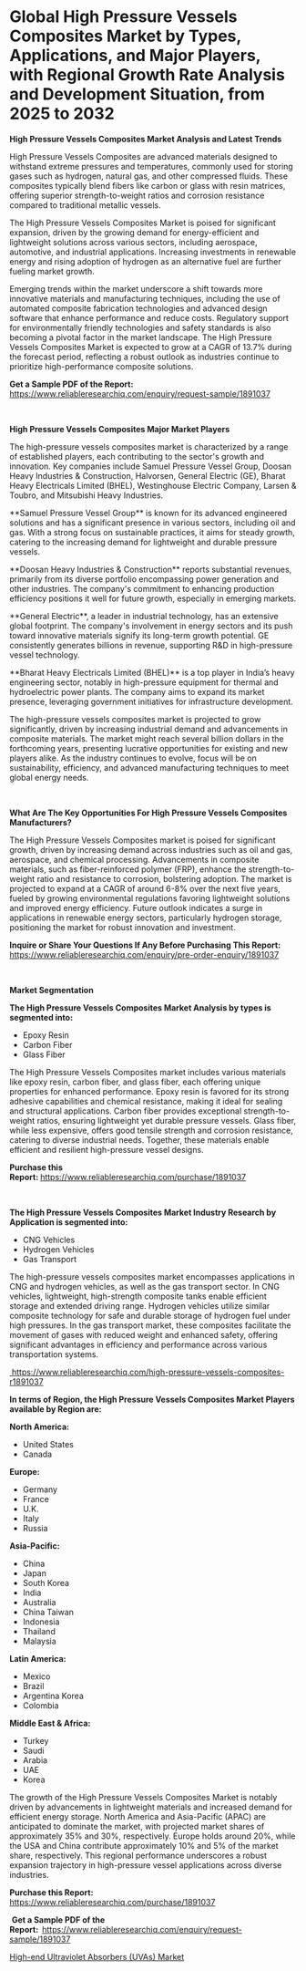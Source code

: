<p><h1>Global High Pressure Vessels Composites Market by Types, Applications, and Major Players, with Regional Growth Rate Analysis and Development Situation, from 2025 to 2032</h1></p><p><strong>High Pressure Vessels Composites Market Analysis and Latest Trends</strong></p>
<p><p>High Pressure Vessels Composites are advanced materials designed to withstand extreme pressures and temperatures, commonly used for storing gases such as hydrogen, natural gas, and other compressed fluids. These composites typically blend fibers like carbon or glass with resin matrices, offering superior strength-to-weight ratios and corrosion resistance compared to traditional metallic vessels. </p><p>The High Pressure Vessels Composites Market is poised for significant expansion, driven by the growing demand for energy-efficient and lightweight solutions across various sectors, including aerospace, automotive, and industrial applications. Increasing investments in renewable energy and rising adoption of hydrogen as an alternative fuel are further fueling market growth. </p><p>Emerging trends within the market underscore a shift towards more innovative materials and manufacturing techniques, including the use of automated composite fabrication technologies and advanced design software that enhance performance and reduce costs. Regulatory support for environmentally friendly technologies and safety standards is also becoming a pivotal factor in the market landscape. The High Pressure Vessels Composites Market is expected to grow at a CAGR of 13.7% during the forecast period, reflecting a robust outlook as industries continue to prioritize high-performance composite solutions.</p></p>
<p><strong>Get a Sample PDF of the Report:&nbsp;</strong> <a href="https://www.reliableresearchiq.com/enquiry/request-sample/1891037?utm_campaign=2449&utm_medium=2&utm_source=Github&utm_content=ia&utm_term=28032025&utm_id=high-pressure-vessels-composites">https://www.reliableresearchiq.com/enquiry/request-sample/1891037</a></p>
<p>&nbsp;</p>
<p><strong>High Pressure Vessels Composites Major Market Players</strong></p>
<p><p>The high-pressure vessels composites market is characterized by a range of established players, each contributing to the sector's growth and innovation. Key companies include Samuel Pressure Vessel Group, Doosan Heavy Industries & Construction, Halvorsen, General Electric (GE), Bharat Heavy Electricals Limited (BHEL), Westinghouse Electric Company, Larsen & Toubro, and Mitsubishi Heavy Industries.</p><p>**Samuel Pressure Vessel Group** is known for its advanced engineered solutions and has a significant presence in various sectors, including oil and gas. With a strong focus on sustainable practices, it aims for steady growth, catering to the increasing demand for lightweight and durable pressure vessels.</p><p>**Doosan Heavy Industries & Construction** reports substantial revenues, primarily from its diverse portfolio encompassing power generation and other industries. The company's commitment to enhancing production efficiency positions it well for future growth, especially in emerging markets.</p><p>**General Electric**, a leader in industrial technology, has an extensive global footprint. The company's involvement in energy sectors and its push toward innovative materials signify its long-term growth potential. GE consistently generates billions in revenue, supporting R&D in high-pressure vessel technology.</p><p>**Bharat Heavy Electricals Limited (BHEL)** is a top player in India’s heavy engineering sector, notably in high-pressure equipment for thermal and hydroelectric power plants. The company aims to expand its market presence, leveraging government initiatives for infrastructure development.</p><p>The high-pressure vessels composites market is projected to grow significantly, driven by increasing industrial demand and advancements in composite materials. The market might reach several billion dollars in the forthcoming years, presenting lucrative opportunities for existing and new players alike. As the industry continues to evolve, focus will be on sustainability, efficiency, and advanced manufacturing techniques to meet global energy needs.</p></p>
<p>&nbsp;</p>
<p><strong>What Are The Key Opportunities For High Pressure Vessels Composites Manufacturers?</strong></p>
<p><p>The High Pressure Vessels Composites market is poised for significant growth, driven by increasing demand across industries such as oil and gas, aerospace, and chemical processing. Advancements in composite materials, such as fiber-reinforced polymer (FRP), enhance the strength-to-weight ratio and resistance to corrosion, bolstering adoption. The market is projected to expand at a CAGR of around 6-8% over the next five years, fueled by growing environmental regulations favoring lightweight solutions and improved energy efficiency. Future outlook indicates a surge in applications in renewable energy sectors, particularly hydrogen storage, positioning the market for robust innovation and investment.</p></p>
<p><strong>Inquire or Share Your Questions If Any Before Purchasing This Report:</strong> <a href="https://www.reliableresearchiq.com/enquiry/pre-order-enquiry/1891037?utm_campaign=2449&utm_medium=2&utm_source=Github&utm_content=ia&utm_term=28032025&utm_id=high-pressure-vessels-composites">https://www.reliableresearchiq.com/enquiry/pre-order-enquiry/1891037</a></p>
<p>&nbsp;</p>
<p><strong>Market Segmentation</strong></p>
<p><strong>The High Pressure Vessels Composites Market Analysis by types is segmented into:</strong></p>
<p><ul><li>Epoxy Resin</li><li>Carbon Fiber</li><li>Glass Fiber</li></ul></p>
<p><p>The High Pressure Vessels Composites market includes various materials like epoxy resin, carbon fiber, and glass fiber, each offering unique properties for enhanced performance. Epoxy resin is favored for its strong adhesive capabilities and chemical resistance, making it ideal for sealing and structural applications. Carbon fiber provides exceptional strength-to-weight ratios, ensuring lightweight yet durable pressure vessels. Glass fiber, while less expensive, offers good tensile strength and corrosion resistance, catering to diverse industrial needs. Together, these materials enable efficient and resilient high-pressure vessel designs.</p></p>
<p><strong>Purchase this Report:&nbsp;</strong><a href="https://www.reliableresearchiq.com/purchase/1891037?utm_campaign=2449&utm_medium=2&utm_source=Github&utm_content=ia&utm_term=28032025&utm_id=high-pressure-vessels-composites">https://www.reliableresearchiq.com/purchase/1891037</a></p>
<p>&nbsp;</p>
<p><strong>The High Pressure Vessels Composites Market Industry Research by Application is segmented into:</strong></p>
<p><ul><li>CNG Vehicles</li><li>Hydrogen Vehicles</li><li>Gas Transport</li></ul></p>
<p><p>The high-pressure vessels composites market encompasses applications in CNG and hydrogen vehicles, as well as the gas transport sector. In CNG vehicles, lightweight, high-strength composite tanks enable efficient storage and extended driving range. Hydrogen vehicles utilize similar composite technology for safe and durable storage of hydrogen fuel under high pressures. In the gas transport market, these composites facilitate the movement of gases with reduced weight and enhanced safety, offering significant advantages in efficiency and performance across various transportation systems.</p></p>
<p><a href="https://www.reliableresearchiq.com/high-pressure-vessels-composites-r1891037?utm_campaign=2449&utm_medium=2&utm_source=Github&utm_content=ia&utm_term=28032025&utm_id=high-pressure-vessels-composites">&nbsp;https://www.reliableresearchiq.com/high-pressure-vessels-composites-r1891037</a></p>
<p><strong>In terms of Region, the High Pressure Vessels Composites Market Players available by Region are:</strong></p>
<p>
    <p> <strong> North America: </strong>
        <ul>
            <li>United States</li>
            <li>Canada</li>
        </ul>
        </p> 
    <p> <strong> Europe: </strong>
        <ul>
            <li>Germany</li>
            <li>France</li>
            <li>U.K.</li>
            <li>Italy</li>
            <li>Russia</li>
        </ul>
        </p> 
    <p> <strong> Asia-Pacific: </strong>
        <ul>
            <li>China</li>
            <li>Japan</li>
            <li>South Korea</li>
            <li>India</li>
            <li>Australia</li>
            <li>China Taiwan</li>
            <li>Indonesia</li>
            <li>Thailand</li>
            <li>Malaysia</li>
        </ul>
        </p> 
    <p> <strong> Latin America: </strong>
        <ul>
            <li>Mexico</li>
            <li>Brazil</li>
            <li>Argentina Korea</li>
            <li>Colombia</li>
        </ul>
        </p> 
    <p> <strong> Middle East & Africa: </strong>
        <ul>
            <li>Turkey</li>
            <li>Saudi</li>
            <li>Arabia</li>
            <li>UAE</li>
            <li>Korea</li>
        </ul>
    </p>
    </p>
<p><p>The growth of the High Pressure Vessels Composites Market is notably driven by advancements in lightweight materials and increased demand for efficient energy storage. North America and Asia-Pacific (APAC) are anticipated to dominate the market, with projected market shares of approximately 35% and 30%, respectively. Europe holds around 20%, while the USA and China contribute approximately 10% and 5% of the market share, respectively. This regional performance underscores a robust expansion trajectory in high-pressure vessel applications across diverse industries.</p></p>
<p><strong>Purchase this Report: </strong><a href="https://www.reliableresearchiq.com/purchase/1891037?utm_campaign=2449&utm_medium=2&utm_source=Github&utm_content=ia&utm_term=28032025&utm_id=high-pressure-vessels-composites">https://www.reliableresearchiq.com/purchase/1891037</a></p>
<p>&nbsp;<strong>Get a Sample PDF of the Report:&nbsp;&nbsp;</strong><a href="https://www.reliableresearchiq.com/enquiry/request-sample/1891037?utm_campaign=2449&utm_medium=2&utm_source=Github&utm_content=ia&utm_term=28032025&utm_id=high-pressure-vessels-composites">https://www.reliableresearchiq.com/enquiry/request-sample/1891037</a></p>
<p><strong></strong></p>
<p><p><a href="https://github.com/norbeludie83/Market-Research-Report-List-1/blob/main/high-end-ultraviolet-absorbers-uvas-market.md?utm_campaign=2449&utm_medium=2&utm_source=Github&utm_content=ia&utm_term=28032025&utm_id=high-pressure-vessels-composites">High-end Ultraviolet Absorbers (UVAs) Market</a></p></p>